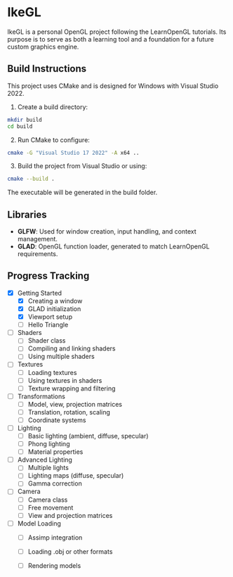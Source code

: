 # IkeGL

IkeGL is a personal OpenGL project following the LearnOpenGL tutorials. Its purpose is to serve as both a learning tool and a foundation for a future custom graphics engine.


## Build Instructions

This project uses CMake and is designed for Windows with Visual Studio 2022.

1. Create a build directory:
 ```bash
mkdir build
cd build
```

2. Run CMake to configure:
```bash
cmake -G "Visual Studio 17 2022" -A x64 ..
```
3. Build the project from Visual Studio or using:
```bash
cmake --build .
```

The executable will be generated in the build folder.

## Libraries

- **GLFW**: Used for window creation, input handling, and context management.  
- **GLAD**: OpenGL function loader, generated to match LearnOpenGL requirements.

## Progress Tracking

- [x] Getting Started
    - [x] Creating a window
    - [x] GLAD initialization
    - [x] Viewport setup
    - [ ] Hello Triangle
- [ ] Shaders
    - [ ] Shader class
    - [ ] Compiling and linking shaders
    - [ ] Using multiple shaders
- [ ] Textures
    - [ ] Loading textures
    - [ ] Using textures in shaders
    - [ ] Texture wrapping and filtering
- [ ] Transformations
    - [ ] Model, view, projection matrices
    - [ ] Translation, rotation, scaling
    - [ ] Coordinate systems
- [ ] Lighting
    - [ ] Basic lighting (ambient, diffuse, specular)
    - [ ] Phong lighting
    - [ ] Material properties
- [ ] Advanced Lighting
    - [ ] Multiple lights
    - [ ] Lighting maps (diffuse, specular)
    - [ ] Gamma correction
- [ ] Camera
    - [ ] Camera class
    - [ ] Free movement
    - [ ] View and projection matrices
- [ ] Model Loading
    - [ ] Assimp integration
    - [ ] Loading .obj or other formats
    - [ ] Rendering models

